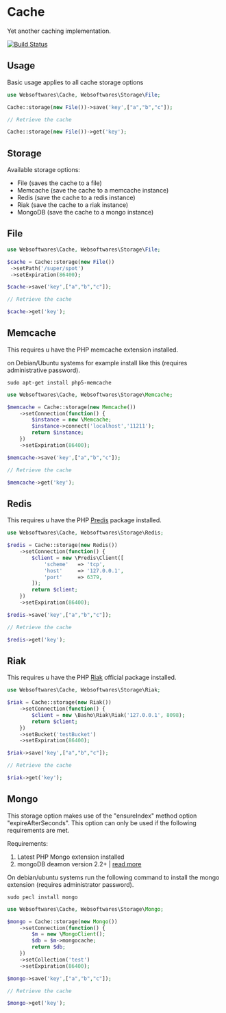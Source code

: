 # Cache

Yet another caching implementation.

[![Build Status](https://api.travis-ci.org/websoftwares/Cache.png)](https://travis-ci.org/websoftwares/Cache)

## Usage

Basic usage applies to all cache storage options

```php
use Websoftwares\Cache, Websoftwares\Storage\File;

Cache::storage(new File())->save('key',["a","b","c"]);

// Retrieve the cache

Cache::storage(new File())->get('key');

```
## Storage

Available storage options:

*   File (saves the cache to a file)
*   Memcache (save the cache to a memcache instance)
*   Redis (save the cache to a redis instance)
*   Riak (save the cache to a riak instance)
*   MongoDB (save the cache to a mongo instance)

## File

```php
use Websoftwares\Cache, Websoftwares\Storage\File;

$cache = Cache::storage(new File())
 ->setPath('/super/spot')
 ->setExpiration(86400);

$cache->save('key',["a","b","c"]);

// Retrieve the cache

$cache->get('key');

```

## Memcache

This requires u have the PHP memcache extension installed.

on Debian/Ubuntu systems for example install like this (requires administrative password).

```
sudo apt-get install php5-memcache

```

```php
use Websoftwares\Cache, Websoftwares\Storage\Memcache;

$memcache = Cache::storage(new Memcache())
    ->setConnection(function() {
        $instance = new \Memcache;
        $instance->connect('localhost','11211');
        return $instance;
    })
    ->setExpiration(86400);

$memcache->save('key',["a","b","c"]);

// Retrieve the cache

$memcache->get('key');

```

## Redis

This requires u have the PHP [Predis](https://github.com/nrk/predis "Predis") package installed.

```php
use Websoftwares\Cache, Websoftwares\Storage\Redis;

$redis = Cache::storage(new Redis())
    ->setConnection(function() {
        $client = new \Predis\Client([
            'scheme'   => 'tcp',
            'host'     => '127.0.0.1',
            'port'     => 6379,
        ]);
        return $client;
    })
    ->setExpiration(86400);

$redis->save('key',["a","b","c"]);

// Retrieve the cache

$redis->get('key');

```

## Riak

This requires u have the PHP [Riak](https://github.com/basho/riak-php-client "Riak") official package installed.

```php
use Websoftwares\Cache, Websoftwares\Storage\Riak;

$riak = Cache::storage(new Riak())
    ->setConnection(function() {
        $client = new \Basho\Riak\Riak('127.0.0.1', 8098);
        return $client;
    })
    ->setBucket('testBucket')
    ->setExpiration(86400);

$riak->save('key',["a","b","c"]);

// Retrieve the cache

$riak->get('key');

```

## Mongo
This storage option makes use of the "ensureIndex" method option "expireAfterSeconds".
This option can only be used if the following requirements are met.

Requirements:
1.    Latest PHP Mongo extension installed
2.    mongoDB deamon version 2.2+ | [read more](http://docs.mongodb.org/manual/tutorial/expire-data/ "More information")

On debian/ubuntu systems run the following command to install the mongo extension (requires administrator password).

```
sudo pecl install mongo
```

```php
use Websoftwares\Cache, Websoftwares\Storage\Mongo;

$mongo = Cache::storage(new Mongo())
    ->setConnection(function() {
        $m = new \MongoClient();
        $db = $m->mongocache;
        return $db;
    })
    ->setCollection('test')
    ->setExpiration(86400);

$mongo->save('key',["a","b","c"]);

// Retrieve the cache

$mongo->get('key');

```